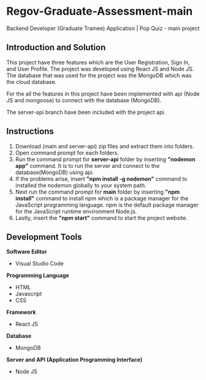 # Regov-Graduate-Assessment-main 

Backend Developer (Graduate Trainee) Application | Pop Quiz - main project

## Introduction and Solution

This project have three features which are the User Registration, Sign In, and User Profile. The project was developed using React JS and Node JS. The database that was used for the project was the MongoDB which was the cloud database. 

For the all the features in this project have been implemented with api (Node JS and mongoose) to connect with the database (MongoDB).

The server-api branch have been included with the project api.

## Instructions

1. Download (main and server-api) zip files and extract them into folders.
2. Open command prompt for each folders.
3. Run the command prompt for **server-api** folder by inserting **"nodemon app"** command. It is to run the server and connect to the database(MongoDB) using api.
4. If the problems arise, insert **"npm install -g nodemon"** command to installed the nodemon globally to your system path.
5. Next run the command prompt for **main** folder by inserting **"npm install"** command to install npm which is a package manager for the JavaScript programming language. npm is the default package manager for the JavaScript runtime environment Node.js.
6. Lastly, insert the **"npm start"** command to start the project website.

## Development Tools 

**Software Editor** 
- Visual Studio Code

**Programming Language**
- HTML
- Javascript
- CSS

**Framework**
- React JS

**Database**
- MongoDB

**Server and API (Application Programming Interface)**
- Node JS 






